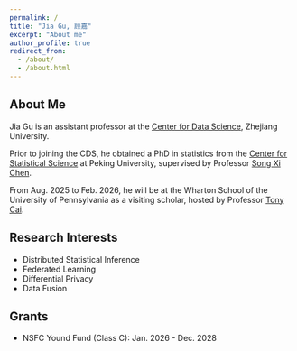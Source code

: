 ```yaml
---
permalink: /
title: "Jia Gu, 顾嘉"
excerpt: "About me"
author_profile: true
redirect_from: 
  - /about/
  - /about.html
---
```


About Me
------------------------
Jia Gu is an assistant professor at the [Center for Data Science](http://cds.zju.edu.cn/), Zhejiang University.

Prior to joining the CDS, he obtained a PhD in statistics from the [Center for Statistical Science](https://www.stat-center.pku.edu.cn/) at Peking University, supervised by Professor [Song Xi Chen](https://www.songxichen.com/).

From Aug. 2025 to Feb. 2026, he will be  at the Wharton School of the University of Pennsylvania as a visiting scholar, hosted by Professor [Tony Cai](http://www-stat.wharton.upenn.edu/~tcai/).

Research Interests
------------------------

- Distributed Statistical Inference
- Federated Learning
- Differential Privacy
- Data Fusion

Grants
------------------------

- NSFC Yound Fund (Class C): Jan. 2026 - Dec. 2028



